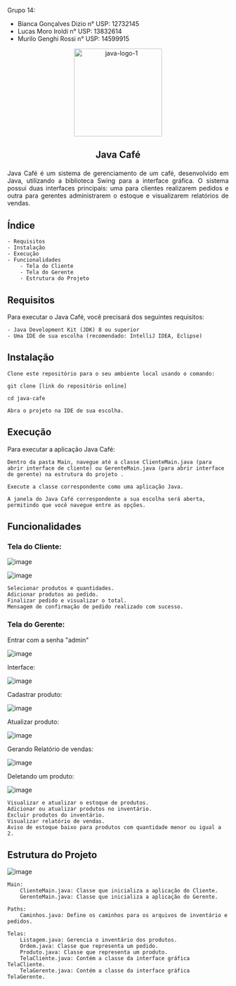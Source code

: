 Grupo 14:
- Bianca Gonçalves Dizio n° USP: 12732145
- Lucas Moro Iroldi n° USP: 13832614
- Murilo Genghi Rossi  n° USP: 14599915

<p align="center"><img src="https://github.com/lucas-moro/JavaCafe-POO-2024/assets/88462534/bcd5e6ec-54e6-4508-88e7-7026c1f5573f" alt="java-logo-1" width="200"></p>

<h2><p align="center">Java Café</p></h2>

<p align="justify">Java Café é um sistema de gerenciamento de um café, desenvolvido em Java, utilizando a biblioteca Swing para a interface gráfica. O sistema possui duas interfaces principais: uma para clientes realizarem pedidos e outra para gerentes administrarem o estoque e visualizarem relatórios de vendas.</p>

<h2>Índice</h2>

	- Requisitos
	- Instalação
	- Execução
	- Funcionalidades
    	- Tela do Cliente
    	- Tela do Gerente
    	- Estrutura do Projeto

<h2>Requisitos</h2>

Para executar o Java Café, você precisará dos seguintes requisitos:

	- Java Development Kit (JDK) 8 ou superior
	- Uma IDE de sua escolha (recomendado: IntelliJ IDEA, Eclipse)

<h2>Instalação</h2>

	Clone este repositório para o seu ambiente local usando o comando:

	git clone [link do repositório online]
 
	cd java-cafe

	Abra o projeto na IDE de sua escolha.

<h2>Execução</h2>

Para executar a aplicação Java Café:

	Dentro da pasta Main, navegue até a classe ClienteMain.java (para abrir interface de cliente) ou GerenteMain.java (para abrir interface de gerente) na estrutura do projeto .

	Execute a classe correspondente como uma aplicação Java.

	A janela do Java Café correspondente a sua escolha será aberta, permitindo que você navegue entre as opções.


<h2>Funcionalidades</h2>

<h3>Tela do Cliente:</h3>

![image](https://github.com/lucas-moro/JavaCafe-POO-2024/assets/88462534/5d67570c-5c9f-423f-ae92-79dbbc03af12)


![image](https://github.com/lucas-moro/JavaCafe-POO-2024/assets/88462534/ace2e8c5-c763-4344-81f4-c0140010aec8)


	Selecionar produtos e quantidades.
	Adicionar produtos ao pedido.
	Finalizar pedido e visualizar o total.
	Mensagem de confirmação de pedido realizado com sucesso.

<h3>Tela do Gerente:</h3>

<p>Entrar com a senha "admin"</p>

![image](https://github.com/lucas-moro/JavaCafe-POO-2024/assets/88462534/eb75d091-c053-4770-b389-ac63356e6731)

 <p>Interface:</p>

![image](https://github.com/lucas-moro/JavaCafe-POO-2024/assets/88462534/56b97a8c-2e56-4a31-b8d6-a53166d6f554)


<p>Cadastrar produto:</p>

![image](https://github.com/lucas-moro/JavaCafe-POO-2024/assets/88462534/8c874603-8dd7-4115-bd0a-04f3aa65e5f7)


<p>Atualizar produto:</p>

![image](https://github.com/lucas-moro/JavaCafe-POO-2024/assets/88462534/4cd9fc99-f360-46b9-ab02-3e6fcb0c8477)


Gerando Relatório de vendas:

![image](https://github.com/lucas-moro/JavaCafe-POO-2024/assets/88462534/555c4ea0-292a-4a5a-8808-390635d34d67)


Deletando um produto:

![image](https://github.com/lucas-moro/JavaCafe-POO-2024/assets/88462534/6e608492-bf92-4ad2-bec3-e97c54f4ed6f)

	Visualizar e atualizar o estoque de produtos.
	Adicionar ou atualizar produtos no inventário.
	Excluir produtos do inventário.
	Visualizar relatório de vendas.
	Aviso de estoque baixo para produtos com quantidade menor ou igual a 2.

<h2>Estrutura do Projeto</h2>

![image](https://github.com/lucas-moro/JavaCafe-POO-2024/assets/88462534/251c4891-3843-4005-a267-bae6d9732fca)

	Main:
		ClienteMain.java: Classe que inicializa a aplicação do Cliente.
		GerenteMain.java: Classe que inicializa a aplicação do Gerente.
  
  	Paths:
 		Caminhos.java: Define os caminhos para os arquivos de inventário e pedidos.
   
   	Telas:
 		Listagem.java: Gerencia o inventário dos produtos.
		Ordem.java: Classe que representa um pedido.
 		Produto.java: Classe que representa um produto.
		TelaCliente.java: Contém a classe da interface gráfica TelaCliente.
  		TelaGerente.java: Contém a classe da interface gráfica TelaGerente.
